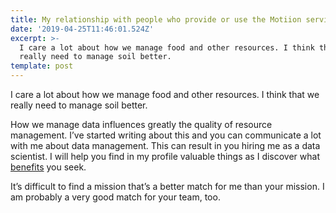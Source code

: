 ```yaml
---
title: My relationship with people who provide or use the Motiion service
date: '2019-04-25T11:46:01.524Z'
excerpt: >-
  I care a lot about how we manage food and other resources. I think that we
  really need to manage soil better.
template: post
---
```

I care a lot about how we manage food and other resources. I think that we really need to manage soil better.

How we manage data influences greatly the quality of resource management. I’ve started writing about this and you can communicate a lot with me about data management. This can result in you hiring me as a data scientist. I will help you find in my profile valuable things as I discover what [benefits](https://medium.com/julian-dumitrascu/building-a-relationship-6d7bf1e3c502) you seek.

It’s difficult to find a mission that’s a better match for me than your mission. I am probably a very good match for your team, too.
